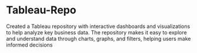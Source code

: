 # Tableau-Repo
Created a Tableau repository with interactive dashboards and visualizations to help analyze key business data. The repository makes it easy to explore and understand data through charts, graphs, and filters, helping users make informed decisions
